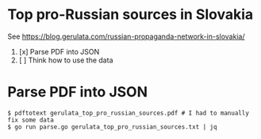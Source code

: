 # Top pro-Russian sources in Slovakia

See https://blog.gerulata.com/russian-propaganda-network-in-slovakia/

1. [x] Parse PDF into JSON
2. [ ] Think how to use the data

# Parse PDF into JSON

```
$ pdftotext gerulata_top_pro_russian_sources.pdf # I had to manually fix some data
$ go run parse.go gerulata_top_pro_russian_sources.txt | jq
```